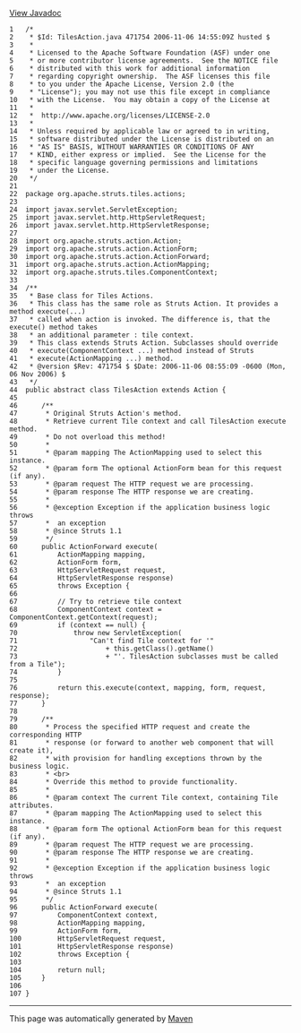 [View Javadoc](../../../../../../apidocs/org/apache/struts/tiles/actions/TilesAction.html.md)


    1   /*
    2    * $Id: TilesAction.java 471754 2006-11-06 14:55:09Z husted $
    3    *
    4    * Licensed to the Apache Software Foundation (ASF) under one
    5    * or more contributor license agreements.  See the NOTICE file
    6    * distributed with this work for additional information
    7    * regarding copyright ownership.  The ASF licenses this file
    8    * to you under the Apache License, Version 2.0 (the
    9    * "License"); you may not use this file except in compliance
    10   * with the License.  You may obtain a copy of the License at
    11   *
    12   *  http://www.apache.org/licenses/LICENSE-2.0
    13   *
    14   * Unless required by applicable law or agreed to in writing,
    15   * software distributed under the License is distributed on an
    16   * "AS IS" BASIS, WITHOUT WARRANTIES OR CONDITIONS OF ANY
    17   * KIND, either express or implied.  See the License for the
    18   * specific language governing permissions and limitations
    19   * under the License.
    20   */
    21  
    22  package org.apache.struts.tiles.actions;
    23  
    24  import javax.servlet.ServletException;
    25  import javax.servlet.http.HttpServletRequest;
    26  import javax.servlet.http.HttpServletResponse;
    27  
    28  import org.apache.struts.action.Action;
    29  import org.apache.struts.action.ActionForm;
    30  import org.apache.struts.action.ActionForward;
    31  import org.apache.struts.action.ActionMapping;
    32  import org.apache.struts.tiles.ComponentContext;
    33  
    34  /**
    35   * Base class for Tiles Actions.
    36   * This class has the same role as Struts Action. It provides a method execute(...)
    37   * called when action is invoked. The difference is, that the execute() method takes
    38   * an additional parameter : tile context.
    39   * This class extends Struts Action. Subclasses should override
    40   * execute(ComponentContext ...) method instead of Struts
    41   * execute(ActionMapping ...) method.
    42   * @version $Rev: 471754 $ $Date: 2006-11-06 08:55:09 -0600 (Mon, 06 Nov 2006) $
    43   */
    44  public abstract class TilesAction extends Action {
    45  
    46      /**
    47       * Original Struts Action's method.
    48       * Retrieve current Tile context and call TilesAction execute method.
    49       * Do not overload this method!
    50       *
    51       * @param mapping The ActionMapping used to select this instance.
    52       * @param form The optional ActionForm bean for this request (if any).
    53       * @param request The HTTP request we are processing.
    54       * @param response The HTTP response we are creating.
    55       *
    56       * @exception Exception if the application business logic throws
    57       *  an exception
    58       * @since Struts 1.1
    59       */
    60      public ActionForward execute(
    61          ActionMapping mapping,
    62          ActionForm form,
    63          HttpServletRequest request,
    64          HttpServletResponse response)
    65          throws Exception {
    66  
    67          // Try to retrieve tile context
    68          ComponentContext context = ComponentContext.getContext(request);
    69          if (context == null) {
    70              throw new ServletException(
    71                  "Can't find Tile context for '"
    72                      + this.getClass().getName()
    73                      + "'. TilesAction subclasses must be called from a Tile");
    74          }
    75  
    76          return this.execute(context, mapping, form, request, response);
    77      }
    78  
    79      /**
    80       * Process the specified HTTP request and create the corresponding HTTP
    81       * response (or forward to another web component that will create it),
    82       * with provision for handling exceptions thrown by the business logic.
    83       * <br>
    84       * Override this method to provide functionality.
    85       *
    86       * @param context The current Tile context, containing Tile attributes.
    87       * @param mapping The ActionMapping used to select this instance.
    88       * @param form The optional ActionForm bean for this request (if any).
    89       * @param request The HTTP request we are processing.
    90       * @param response The HTTP response we are creating.
    91       *
    92       * @exception Exception if the application business logic throws
    93       *  an exception
    94       * @since Struts 1.1
    95       */
    96      public ActionForward execute(
    97          ComponentContext context,
    98          ActionMapping mapping,
    99          ActionForm form,
    100         HttpServletRequest request,
    101         HttpServletResponse response)
    102         throws Exception {
    103 
    104         return null;
    105     }
    106 
    107 }

------------------------------------------------------------------------

This page was automatically generated by [Maven](http://maven.apache.org/)
